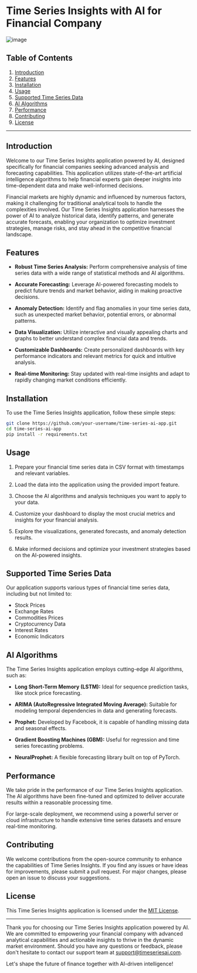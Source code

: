 # Time Series Insights with AI for Financial Company

![image](https://github.com/luckychitundu/timely/assets/87910852/1c233d93-de6c-45b7-89ea-c647f0ecaf43)



## Table of Contents

1. [Introduction](#introduction)
2. [Features](#features)
3. [Installation](#installation)
4. [Usage](#usage)
5. [Supported Time Series Data](#supported-time-series-data)
6. [AI Algorithms](#ai-algorithms)
7. [Performance](#performance)
8. [Contributing](#contributing)
9. [License](#license)

---

## Introduction

Welcome to our Time Series Insights application powered by AI, designed specifically for financial companies seeking advanced analysis and forecasting capabilities. This application utilizes state-of-the-art artificial intelligence algorithms to help financial experts gain deeper insights into time-dependent data and make well-informed decisions.

Financial markets are highly dynamic and influenced by numerous factors, making it challenging for traditional analytical tools to handle the complexities involved. Our Time Series Insights application harnesses the power of AI to analyze historical data, identify patterns, and generate accurate forecasts, enabling your organization to optimize investment strategies, manage risks, and stay ahead in the competitive financial landscape.

## Features

- **Robust Time Series Analysis:** Perform comprehensive analysis of time series data with a wide range of statistical methods and AI algorithms.

- **Accurate Forecasting:** Leverage AI-powered forecasting models to predict future trends and market behavior, aiding in making proactive decisions.

- **Anomaly Detection:** Identify and flag anomalies in your time series data, such as unexpected market behavior, potential errors, or abnormal patterns.

- **Data Visualization:** Utilize interactive and visually appealing charts and graphs to better understand complex financial data and trends.

- **Customizable Dashboards:** Create personalized dashboards with key performance indicators and relevant metrics for quick and intuitive analysis.

- **Real-time Monitoring:** Stay updated with real-time insights and adapt to rapidly changing market conditions efficiently.

## Installation

To use the Time Series Insights application, follow these simple steps:

```bash
git clone https://github.com/your-username/time-series-ai-app.git
cd time-series-ai-app
pip install -r requirements.txt
```

## Usage

1. Prepare your financial time series data in CSV format with timestamps and relevant variables.

2. Load the data into the application using the provided import feature.

3. Choose the AI algorithms and analysis techniques you want to apply to your data.

4. Customize your dashboard to display the most crucial metrics and insights for your financial analysis.

5. Explore the visualizations, generated forecasts, and anomaly detection results.

6. Make informed decisions and optimize your investment strategies based on the AI-powered insights.

## Supported Time Series Data

Our application supports various types of financial time series data, including but not limited to:

- Stock Prices
- Exchange Rates
- Commodities Prices
- Cryptocurrency Data
- Interest Rates
- Economic Indicators

## AI Algorithms

The Time Series Insights application employs cutting-edge AI algorithms, such as:

- **Long Short-Term Memory (LSTM):** Ideal for sequence prediction tasks, like stock price forecasting.

- **ARIMA (AutoRegressive Integrated Moving Average):** Suitable for modeling temporal dependencies in data and generating forecasts.

- **Prophet:** Developed by Facebook, it is capable of handling missing data and seasonal effects.

- **Gradient Boosting Machines (GBM):** Useful for regression and time series forecasting problems.

- **NeuralProphet:** A flexible forecasting library built on top of PyTorch.

## Performance

We take pride in the performance of our Time Series Insights application. The AI algorithms have been fine-tuned and optimized to deliver accurate results within a reasonable processing time.

For large-scale deployment, we recommend using a powerful server or cloud infrastructure to handle extensive time series datasets and ensure real-time monitoring.

## Contributing

We welcome contributions from the open-source community to enhance the capabilities of Time Series Insights. If you find any issues or have ideas for improvements, please submit a pull request. For major changes, please open an issue to discuss your suggestions.

## License

This Time Series Insights application is licensed under the [MIT License](https://opensource.org/licenses/MIT).

---

Thank you for choosing our Time Series Insights application powered by AI. We are committed to empowering your financial company with advanced analytical capabilities and actionable insights to thrive in the dynamic market environment. Should you have any questions or feedback, please don't hesitate to contact our support team at support@timeseriesai.com.

Let's shape the future of finance together with AI-driven intelligence!
